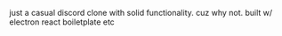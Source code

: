 just a casual discord clone with solid functionality. cuz why not. built w/ electron react boiletplate etc
